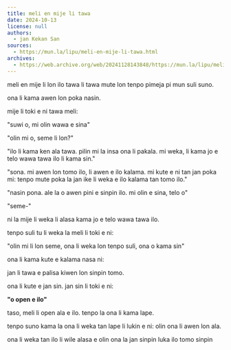 ```yaml
---
title: meli en mije li tawa
date: 2024-10-13
license: null
authors:
  - jan Kekan San
sources:
  - https://mun.la/lipu/meli-en-mije-li-tawa.html
archives:
  - https://web.archive.org/web/20241128143848/https://mun.la/lipu/meli-en-mije-li-tawa.html
---
```


meli en mije li lon ilo tawa li tawa mute lon tenpo pimeja pi mun suli suno.

ona li kama awen lon poka nasin.

mije li toki e ni tawa meli:

"suwi o, mi olin wawa e sina"

"olin mi o, seme li lon?"

"ilo li kama ken ala tawa. pilin mi la insa ona li pakala. mi weka, li kama jo e telo wawa tawa ilo li kama sin."

"sona. mi awen lon tomo ilo, li awen e ilo kalama. mi kute e ni tan jan poka mi: tenpo mute poka la jan ike li weka e ilo kalama tan tomo ilo."

"nasin pona. ale la o awen pini e sinpin ilo. mi olin e sina, telo o"

"seme-"

ni la mije li weka li alasa kama jo e telo wawa tawa ilo.

tenpo suli tu li weka la meli li toki e ni:

"olin mi li lon seme, ona li weka lon tenpo suli, ona o kama sin"

ona li kama kute e kalama nasa ni:

jan li tawa e palisa kiwen lon sinpin tomo.

ona li kute e jan sin. jan sin li toki e ni:

**"o open e ilo"**

taso, meli li open ala e ilo. tenpo la ona li kama lape.

tenpo suno kama la ona li weka tan lape li lukin e ni: olin ona li awen lon ala.

ona li weka tan ilo li wile alasa e olin ona la jan sinpin luka ilo tomo sinpin
